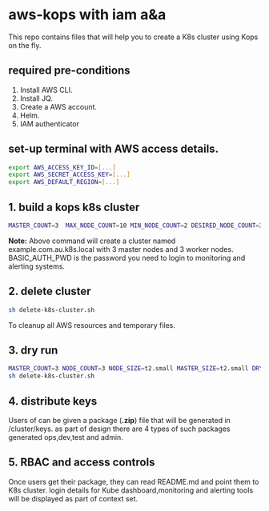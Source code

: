 # aws-kops with iam a&a

This repo contains files that will help you to create a K8s cluster using Kops on the fly.

## required pre-conditions

1. Install AWS CLI.
2. Install JQ.
3. Create a AWS account.
4. Helm.
5. IAM authenticator

## set-up terminal with AWS access details.

```bash
export AWS_ACCESS_KEY_ID=[...]
export AWS_SECRET_ACCESS_KEY=[...]
export AWS_DEFAULT_REGION=[...]
```

## 1.  build a kops k8s cluster

```bash
MASTER_COUNT=3  MAX_NODE_COUNT=10 MIN_NODE_COUNT=2 DESIRED_NODE_COUNT=3 NODE_SIZE=t2.small MASTER_SIZE=t2.small MY_ORG_DNS_NAME=example.k8s.local USE_HELM=true BASIC_AUTH_PWD=abcd1234 sh -x build-k8s-cluster.sh
```

**Note:**
Above command will create a cluster named example.com.au.k8s.local with 3 master nodes and 3 worker nodes.
BASIC_AUTH_PWD is the password you need to login to monitoring and alerting systems.

## 2.  delete cluster

```bash
sh delete-k8s-cluster.sh
```

To cleanup all AWS resources and temporary files.

## 3. dry run

```bash
MASTER_COUNT=3 NODE_COUNT=3 NODE_SIZE=t2.small MASTER_SIZE=t2.small DRY_RUN=true MY_ORG_DNS_NAME=example.k8s.local USE_HELM=true sh -x build-k8s-cluster.sh
sh delete-k8s-cluster.sh
```

## 4. distribute keys

Users of can be given a package (**.zip**) file that will be generated in /cluster/keys. as part of design there are 4 types of such packages generated ops,dev,test and admin.

## 5. RBAC and access controls

Once users get their package, they can read README.md and point them to K8s cluster. login details for Kube dashboard,monitoring and alerting tools will be displayed as part of context set.
